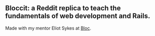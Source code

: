 ## Bloccit: a Reddit replica to teach the fundamentals of web development and Rails.

Made with my mentor Eliot Sykes at [Bloc](http://bloc.io).